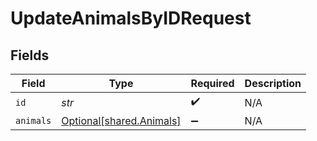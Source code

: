 # UpdateAnimalsByIDRequest


## Fields

| Field                                                      | Type                                                       | Required                                                   | Description                                                |
| ---------------------------------------------------------- | ---------------------------------------------------------- | ---------------------------------------------------------- | ---------------------------------------------------------- |
| `id`                                                       | *str*                                                      | :heavy_check_mark:                                         | N/A                                                        |
| `animals`                                                  | [Optional[shared.Animals]](../../models/shared/animals.md) | :heavy_minus_sign:                                         | N/A                                                        |